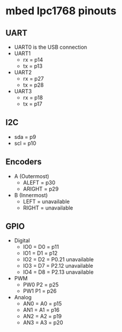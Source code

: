 mbed lpc1768 pinouts
====================

UART
----

 * UART0 is the USB connection
 * UART1 
    * rx = p14 
    * tx = p13
 * UART2 
    * rx = p27
    * tx = p28
 * UART3
    * rx = p18
    * tx = p17

I2C
---
 * sda = p9 
 * scl = p10

Encoders
--------
 * A (Outermost)
    * ALEFT = p30
    * ARIGHT = p29
 * B (Innermost)
    * LEFT = unavailable
    * RIGHT = unavailable


GPIO
----
 * Digital
    * IO0 = D0 = p11 
    * IO1 = D1 = p12
    * IO2 = D2 = P0.21 unavailable
    * IO3 = D7 = P2.12 unavailable
    * IO4 = D8 = P2.13 unavailable
 * PWM 
    * PW0 P2 = p25
    * PW1 P1 = p26 
 * Analog
    * AN0 = A0 = p15
    * AN1 = A1 = p16
    * AN2 = A2 = p19
    * AN3 = A3 = p20
